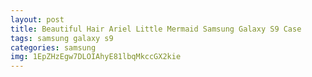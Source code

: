 ```yaml
---
layout: post
title: Beautiful Hair Ariel Little Mermaid Samsung Galaxy S9 Case
tags: samsung galaxy s9
categories: samsung
img: 1EpZHzEgw7DLOIAhyE81lbqMkccGX2kie
---
```


